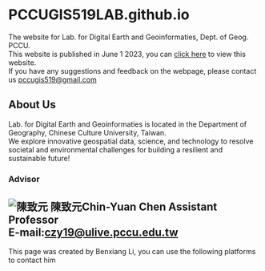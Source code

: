 # PCCUGIS519LAB.github.io
The website for Lab. for Digital Earth and Geoinformaties, Dept. of Geog. PCCU.  
This website is published in June 1 2023, you can [click here](https://pccugis519lab.github.io./index.html) to view this website.  
If you have any suggestions and feedback on the webpage, please contact us [pccugis519@gmail.com](pccugis519@gmail.com)  

## About Us
Lab. for Digital Earth and Geoinformaties is located in the Department of Geography, Chinese Culture University, Taiwan.  
We explore innovative geospatial data, science, and technology to resolve societal and environmental challenges for building a resilient and sustainable future!

### Advisor  
![陳致元](PCCUGIS519LAB.github.io/pictures/CCY.jpg)
陳致元Chin-Yuan Chen Assistant Professor  
E-mail:[czy19@ulive.pccu.edu.tw](czy19@ulive.pccu.edu.tw)  
---  
This page was created by Benxiang Li, you can use the following platforms to contact him
